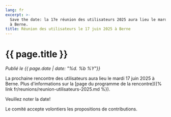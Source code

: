 ```yaml
---
lang: fr
excerpt: >-
  Save the date: la 17e réunion des utilisateurs 2025 aura lieu le mardi 17 juin
  à Berne.
title: Réunion des utilisateurs le 17 juin 2025 à Berne
---
```


# {{ page.title }}

*Publié le {{ page.date | date: "%d. %b %Y"}}*

La prochaine rencontre des utilisateurs aura lieu le mardi 17 juin 2025 à Berne.
Plus d'informations sur la [page du programme de la rencontre]({% link fr/reunions/reunion-utilisateurs-2025.md %}).

Veuillez noter la date!

Le comité accepte volontiers les propositions de contributions.
